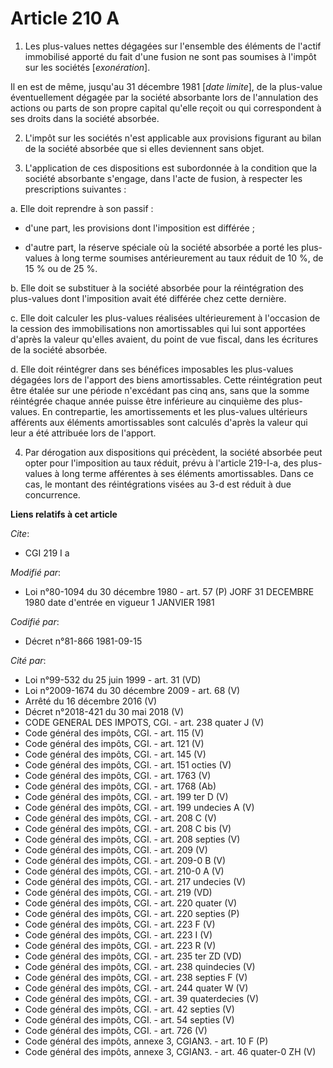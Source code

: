 # Article 210 A

1. Les plus-values nettes dégagées sur l'ensemble des éléments de l'actif immobilisé apporté du fait d'une fusion ne sont pas
soumises à l'impôt sur les sociétés [*exonération*].

Il en est de même, jusqu'au 31 décembre 1981 [*date limite*], de la plus-value éventuellement dégagée par la société
absorbante lors de l'annulation des actions ou parts de son propre capital qu'elle reçoit ou qui correspondent à ses droits
dans la société absorbée.

2. L'impôt sur les sociétés n'est applicable aux provisions figurant au bilan de la société absorbée que si elles deviennent
sans objet.

3. L'application de ces dispositions est subordonnée à la condition que la société absorbante s'engage, dans l'acte de
fusion, à respecter les prescriptions suivantes :

a. Elle doit reprendre à son passif :

- d'une part, les provisions dont l'imposition est différée ;

- d'autre part, la réserve spéciale où la société absorbée a porté les plus-values à long terme soumises antérieurement au
taux réduit de 10 %, de 15 % ou de 25 %.

b. Elle doit se substituer à la société absorbée pour la réintégration des plus-values dont l'imposition avait été différée
chez cette dernière.

c. Elle doit calculer les plus-values réalisées ultérieurement à l'occasion de la cession des immobilisations non
amortissables qui lui sont apportées d'après la valeur qu'elles avaient, du point de vue fiscal, dans les écritures de la
société absorbée.

d. Elle doit réintégrer dans ses bénéfices imposables les plus-values dégagées lors de l'apport des biens amortissables.
Cette réintégration peut être étalée sur une période n'excédant pas cinq ans, sans que la somme réintégrée chaque année
puisse être inférieure au cinquième des plus-values. En contrepartie, les amortissements et les plus-values ultérieurs
afférents aux éléments amortissables sont calculés d'après la valeur qui leur a été attribuée lors de l'apport.

4. Par dérogation aux dispositions qui précèdent, la société absorbée peut opter pour l'imposition au taux réduit, prévu à
l'article 219-I-a, des plus-values à long terme afférentes à ses éléments amortissables. Dans ce cas, le montant des
réintégrations visées au 3-d est réduit à due concurrence.

**Liens relatifs à cet article**

_Cite_:

  - CGI 219 I a

_Modifié par_:

  - Loi n°80-1094 du 30 décembre 1980 - art. 57 (P) JORF 31 DECEMBRE 1980 date d'entrée en vigueur 1 JANVIER 1981

_Codifié par_:

  - Décret n°81-866 1981-09-15

_Cité par_:

  - Loi n°99-532 du 25 juin 1999 - art. 31 (VD)
  - Loi n°2009-1674 du 30 décembre 2009 - art. 68 (V)
  - Arrêté du 16 décembre 2016 (V)
  - Décret n°2018-421 du 30 mai 2018 (V)
  - CODE GENERAL DES IMPOTS, CGI. - art. 238 quater J (V)
  - Code général des impôts, CGI. - art. 115 (V)
  - Code général des impôts, CGI. - art. 121 (V)
  - Code général des impôts, CGI. - art. 145 (V)
  - Code général des impôts, CGI. - art. 151 octies (V)
  - Code général des impôts, CGI. - art. 1763 (V)
  - Code général des impôts, CGI. - art. 1768 (Ab)
  - Code général des impôts, CGI. - art. 199 ter D (V)
  - Code général des impôts, CGI. - art. 199 undecies A (V)
  - Code général des impôts, CGI. - art. 208 C (V)
  - Code général des impôts, CGI. - art. 208 C bis (V)
  - Code général des impôts, CGI. - art. 208 septies (V)
  - Code général des impôts, CGI. - art. 209 (V)
  - Code général des impôts, CGI. - art. 209-0 B (V)
  - Code général des impôts, CGI. - art. 210-0 A (V)
  - Code général des impôts, CGI. - art. 217 undecies (V)
  - Code général des impôts, CGI. - art. 219 (VD)
  - Code général des impôts, CGI. - art. 220 quater (V)
  - Code général des impôts, CGI. - art. 220 septies (P)
  - Code général des impôts, CGI. - art. 223 F (V)
  - Code général des impôts, CGI. - art. 223 I (V)
  - Code général des impôts, CGI. - art. 223 R (V)
  - Code général des impôts, CGI. - art. 235 ter ZD (VD)
  - Code général des impôts, CGI. - art. 238 quindecies (V)
  - Code général des impôts, CGI. - art. 238 septies F (V)
  - Code général des impôts, CGI. - art. 244 quater W (V)
  - Code général des impôts, CGI. - art. 39 quaterdecies (V)
  - Code général des impôts, CGI. - art. 42 septies (V)
  - Code général des impôts, CGI. - art. 54 septies (V)
  - Code général des impôts, CGI. - art. 726 (V)
  - Code général des impôts, annexe 3, CGIAN3. - art. 10 F (P)
  - Code général des impôts, annexe 3, CGIAN3. - art. 46 quater-0 ZH (V)
